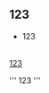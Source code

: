 ## 123

- 123
<br>
<a href="https://github.com/NTU-CSX-Project/106-2PythonSampleCode/tree/master/week_4">123</a>

'''
123
'''
